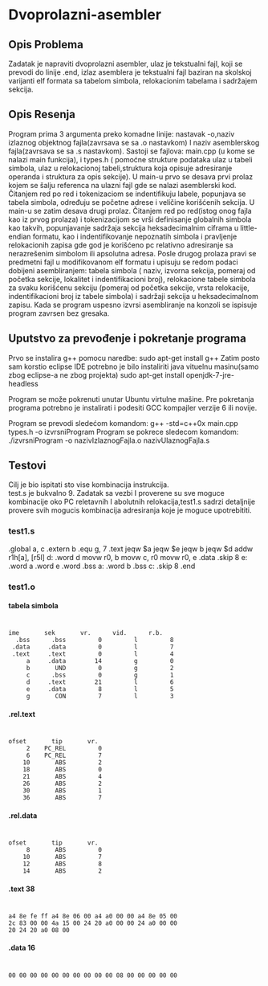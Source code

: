 # Dvoprolazni-asembler
## Opis Problema

Zadatak je napraviti dvoprolazni asembler, ulaz je tekstualni fajl, koji se prevodi do linije .end, izlaz asemblera je tekstualni fajl baziran na skolskoj varijanti elf formata sa tabelom simbola, relokacionim tabelama i sadržajem sekcija.

## Opis Resenja

Program prima 3 argumenta preko komadne linije: nastavak -o,naziv izlaznog objektnog fajla(zavrsava se sa .o nastavkom) I naziv asemblerskog fajla(zavrsava se sa .s nastavkom). 
	Sastoji se fajlova: main.cpp (u kome se nalazi main funkcija), i types.h ( pomoćne strukture podataka ulaz u tabeli simbola, ulaz u relokacionoj tabeli,struktura koja opisuje adresiranje operanda i struktura za opis sekcije). 
	U main-u prvo se desava prvi prolaz kojem se šalju referenca na ulazni fajl gde se nalazi asemblerski kod. Čitanjem red po red i tokenizaciom se indentifikuju labele, popunjava se tabela simbola, određuju se početne adrese i veličine korišćenih sekcija. 
	U main-u se zatim desava drugi prolaz. Čitanjem red po red(istog onog fajla kao iz prvog prolaza) i tokenizacijom se vrši definisanje globalnih simbola kao takvih, popunjavanje sadržaja sekcija heksadecimalnim ciframa u little-endian formatu, kao i indentifikovanje nepoznatih simbola i pravljenje relokacionih zapisa gde god je korišćeno pc relativno adresiranje sa nerazrešenim simbolom ili apsolutna adresa.
	Posle drugog prolaza pravi se predmetni fajl u modifikovanom elf formatu i upisuju se redom podaci dobijeni asembliranjem: tabela simbola ( naziv, izvorna sekcija, pomeraj od početka sekcije, lokalitet i indentifikacioni broj),  relokacione tabele simbola za svaku korišćenu sekciju (pomeraj od početka sekcije, vrsta relokacije, indentifikacioni broj iz tabele simbola) i sadržaji sekcija u heksadecimalnom zapisu.
	Kada se program uspesno izvrsi asembliranje na konzoli se ispisuje program zavrsen bez gresaka.

## Uputstvo za prevođenje i pokretanje programa

Prvo se instalira g++ pomocu naredbe: 
sudo apt-get install g++
Zatim posto sam korstio eclipse IDE potrebno je bilo instaliriti java vituelnu masinu(samo zbog eclipse-a ne zbog projekta)
sudo apt-get install openjdk-7-jre-headless

Program se može pokrenuti unutar Ubuntu virtulne mašine. Pre pokretanja programa potrebno je instalirati i podesiti GCC kompajler verzije 6 ili novije.

Program se prevodi sledećom komandom:
g++ -std=c++0x main.cpp types.h -o izvrsniProgram 
Program se pokrece sledecom komandom:
./izvrsniProgram -o nazivIzlaznogFajla.o nazivUlaznogFajla.s

## Testovi

Cilj je bio ispitati sto vise kombinacija instrukcija.  
test.s je bukvalno 9. Zadatak sa vezbi I proverene su sve moguce kombinacije oko PC reletavnih I abolutnih relokacija,test1.s sadrzi detaljnije provere svih mogucis kombinacija adresiranja koje je moguce upotrebititi. 

### test1.s

.global a, c
.extern b
.equ g, 7
.text
	jeqw	$a
	jeqw	$e
	jeqw 	b
	jeqw	$d
	addw	r1h[a], [r5l]
d: 	.word	  d
	movw 	r0, b
	movw	c, r0
	movw	r0, e
.data
.skip 	8
e:	.word	a
	.word	e
	.word	.bss 
a:	.word	b
.bss
c:	.skip 	8
.end

### test1.o

#### tabela simbola
#      
	ime       sek       vr.      vid.      r.b.
      .bss      .bss         0         l         8
     .data     .data         0         l         7
     .text     .text         0         l         4
         a     .data        14         g         0
         b       UND         0         g         2
         c      .bss         0         g         1
         d     .text        21         l         6
         e     .data         8         l         5
         g       CON         7         l         3

#### .rel.text
#    
	ofset       tip       vr.
         2    PC_REL         0
         6    PC_REL         7
        10       ABS         2
        18       ABS         0
        21       ABS         4
        26       ABS         2
        30       ABS         1
        36       ABS         7

#### .rel.data
#    
	ofset       tip       vr.
         8       ABS         0
        10       ABS         7
        12       ABS         8
        14       ABS         2

#### .text  38
#	
	a4 8e fe ff a4 8e 06 00 a4 a0 00 00 a4 8e 05 00
	2c 83 00 00 4a 15 00 24 20 a0 00 00 24 a0 00 00
	20 24 20 a0 08 00 

#### .data  16
#	
	00 00 00 00 00 00 00 00 00 00 08 00 00 00 00 00



